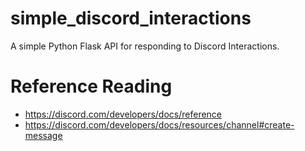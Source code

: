 # simple_discord_interactions
A simple Python Flask API for responding to Discord Interactions.

# Reference Reading
* https://discord.com/developers/docs/reference
* https://discord.com/developers/docs/resources/channel#create-message
